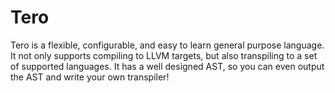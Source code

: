 # Tero

Tero is a flexible, configurable, and easy to learn general purpose language. It not only supports compiling to LLVM targets, but also transpiling to a set of supported languages. It has a well designed AST, so you can even output the AST and write your own transpiler!
